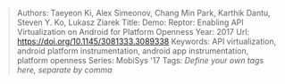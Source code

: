 > Authors: Taeyeon Ki, Alex Simeonov, Chang Min Park, Karthik Dantu, Steven Y. Ko, Lukasz Ziarek
> Title: Demo: Reptor: Enabling API Virtualization on Android for Platform Openness
> Year: 2017
> Url: https://doi.org/10.1145/3081333.3089338
> Keywords: API virtualization, android platform instrumentation, android app instrumentation, platform openness
> Series: MobiSys '17
> Tags: *Define your own tags here, separate by comma*